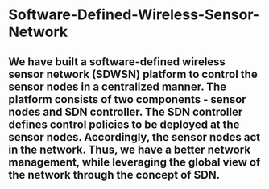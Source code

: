 # Software-Defined-Wireless-Sensor-Network


## We have built a software-defined wireless sensor network (SDWSN) platform to control the sensor nodes in a centralized manner. The platform consists of two components - sensor nodes and SDN controller. The SDN controller defines control policies to be deployed at the sensor nodes. Accordingly, the sensor nodes act in the network. Thus, we have a better network management, while leveraging the global view of the network through the concept of SDN.
